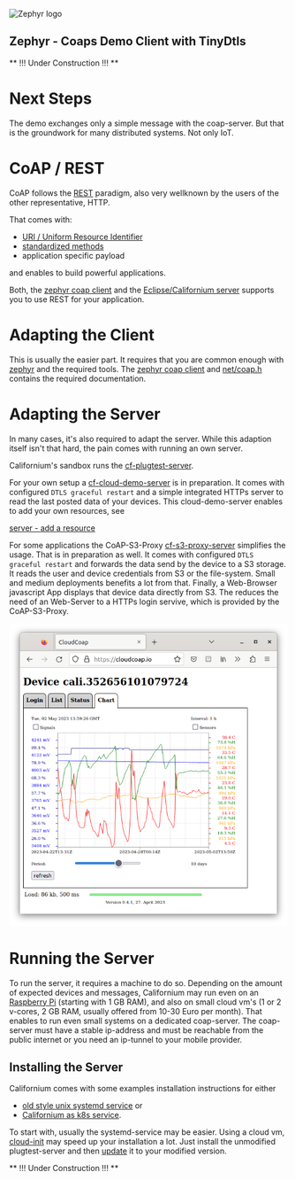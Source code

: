 ![Zephyr logo](https://github.com/zephyrproject-rtos/zephyr/raw/main/doc/_static/images/kite.png)

## Zephyr - Coaps Demo Client with TinyDtls

** !!! Under Construction !!! **

# Next Steps

The demo exchanges only a simple message with the coap-server. But that is the groundwork for many distributed systems. Not only IoT.

# CoAP / REST 

CoAP follows the [REST](https://de.wikipedia.org/wiki/Representational_State_Transfer) paradigm, also very wellknown by the users of the other representative, HTTP.

That comes with:

- [URI / Uniform Resource Identifier](https://de.wikipedia.org/wiki/Uniform_Resource_Identifier)
- [standardized methods](https://datatracker.ietf.org/doc/html/rfc7252#section-5.8) 
- application specific payload 

and enables to build powerful applications.

Both, the [zephyr coap client](https://github.com/zephyrproject-rtos/zephyr/tree/main/subsys/net/lib/coap) and the [Eclipse/Californium server](https://github.com/eclipse/californium/tree/main/californium-core#californium-cf---coap-core) supports you to use REST for your application.

# Adapting the Client

This is usually the easier part. It requires that you are common enough with [zephyr](https://www.zephyrproject.org/) and the required tools. The [zephyr coap client](https://github.com/zephyrproject-rtos/zephyr/tree/main/subsys/net/lib/coap) and [net/coap.h](https://github.com/zephyrproject-rtos/zephyr/blob/main/include/zephyr/net/coap.h) contains the required documentation.

# Adapting the Server

In many cases, it's also required to adapt the server. While this adaption itself isn't that hard, the pain comes with running an own server.

Californium's sandbox runs the [cf-plugtest-server](https://github.com/eclipse/californium/tree/main/demo-apps/cf-plugtest-server).

For your own setup a [cf-cloud-demo-server](https://github.com/boaks/californium/tree/add_cloud_demo_server/demo-apps/cf-cloud-demo-server) is in preparation. It comes with configured `DTLS graceful restart` and a simple integrated HTTPs server to read the last posted data of your devices. This cloud-demo-server enables to add your own resources, see

[server - add a resource](https://github.com/eclipse/californium/tree/main/californium-core#server---add-a-resource)

For some applications the CoAP-S3-Proxy [cf-s3-proxy-server](https://github.com/boaks/californium/tree/add_s3_proxy/demo-apps/cf-s3-proxy-server) simplifies the usage. That is in preparation as well. It comes with configured `DTLS graceful restart` and forwards the data send by the device to a S3 storage. It reads the user and device credentials from S3 or the file-system. Small and medium deployments benefits a lot from that. Finally, a Web-Browser javascript App displays that device data directly from S3. The reduces the need of an Web-Server to a HTTPs login servive, which is provided by the CoAP-S3-Proxy.

![web-app](./web-app.png)

# Running the Server

To run the server, it requires a machine to do so. Depending on the amount of expected devices and messages, Californium may run even on an [Raspberry Pi](https://www.raspberrypi.com/products/) (starting with 1 GB RAM), and also on small cloud vm's (1 or 2 v-cores, 2 GB RAM, usually offered from 10-30 Euro per month). That enables to run even small systems on a dedicated coap-server. The coap-server must have a stable ip-address and must be reachable from the public internet or you need an ip-tunnel to your mobile provider.

## Installing the Server

Californium comes with some examples installation instructions for either 

- [old style unix systemd service](https://github.com/eclipse/californium/wiki/Californium-as-old-style-unix-systemd-service) or
- [Californium as k8s service](https://github.com/eclipse/californium/wiki/Californium-as-k8s-service).

To start with, usually the systemd-service may be easier. Using a cloud vm, [cloud-init](https://github.com/eclipse/californium/wiki/Californium-as-old-style-unix-systemd-service#cloud-init---automatic-cloud-vm-installation) may speed up your installation a lot. Just install the unmodified plugtest-server and then [update](https://github.com/eclipse/californium/wiki/Californium-as-old-style-unix-systemd-service#apply-jar-updates) it to your modified version.

** !!! Under Construction !!! **
